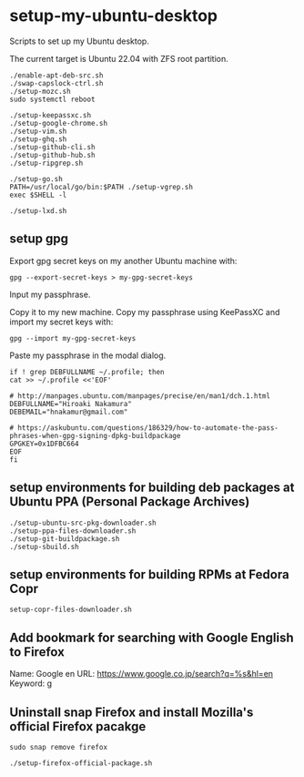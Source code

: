 setup-my-ubuntu-desktop
=======================

Scripts to set up my Ubuntu desktop.

The current target is Ubuntu 22.04 with ZFS root partition.


```
./enable-apt-deb-src.sh
./swap-capslock-ctrl.sh
./setup-mozc.sh
sudo systemctl reboot
```

```
./setup-keepassxc.sh
./setup-google-chrome.sh
./setup-vim.sh
./setup-ghq.sh
./setup-github-cli.sh
./setup-github-hub.sh
./setup-ripgrep.sh
```

```
./setup-go.sh
PATH=/usr/local/go/bin:$PATH ./setup-vgrep.sh
exec $SHELL -l
```

```
./setup-lxd.sh
```

## setup gpg

Export gpg secret keys on my another Ubuntu machine with:
```
gpg --export-secret-keys > my-gpg-secret-keys
```
Input my passphrase.

Copy it to my new machine.
Copy my passphrase using KeePassXC and import my secret keys with:
```
gpg --import my-gpg-secret-keys
```
Paste my passphrase in the modal dialog.

```
if ! grep DEBFULLNAME ~/.profile; then
cat >> ~/.profile <<'EOF'

# http://manpages.ubuntu.com/manpages/precise/en/man1/dch.1.html
DEBFULLNAME="Hiroaki Nakamura"
DEBEMAIL="hnakamur@gmail.com"

# https://askubuntu.com/questions/186329/how-to-automate-the-pass-phrases-when-gpg-signing-dpkg-buildpackage
GPGKEY=0x1DFBC664
EOF
fi
```

## setup environments for building deb packages at Ubuntu PPA (Personal Package Archives)

```
./setup-ubuntu-src-pkg-downloader.sh
./setup-ppa-files-downloader.sh
./setup-git-buildpackage.sh
./setup-sbuild.sh
```

## setup environments for building RPMs at Fedora Copr

```
setup-copr-files-downloader.sh
```

## Add bookmark for searching with Google English to Firefox

Name: Google en
URL: https://www.google.co.jp/search?q=%s&hl=en
Keyword: g

## Uninstall snap Firefox and install Mozilla's official Firefox pacakge

```
sudo snap remove firefox
```

```
./setup-firefox-official-package.sh
```
